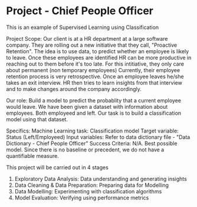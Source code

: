 # Project - Chief People Officer

This is an example of Supervised Learning using Classification

Project Scope:
Our client is at a HR department at a large software company. They are rolling out a new initiative that they call, "Proactive Retention". The idea is to use data, to predict whether an employee is likely to leave. Once these employees are identified HR can be more productive in reaching out to them before it's too late. For this intitiative, they only care about permanent (non temporary employees)
Currently, their employee retention process is very retrospective. Once an employee leaves he/she takes an exit interview. HR then tries to learn insights from that interview and to make changes around the company accordingly.


Our role: Build a model to predict the probablity that a current employee would leave. We have been given a dataset with information about employees. Both employeed and left. Our task is to build a classification model using that dataset.


Specifics:
Machine Learning task: Classification model
Target variable: Status (Left/Employeed)
Input variables: Refer to data dictionary file - "Data Dictionary - Chief People Officer"
Success Criteria: N/A. Best possible model. Since there is no baseline or precedent, we do not have a quantifiable measure.


This project will be carried out in 4 stages
1. Exploratory Data Analysis: Data understanding and generating insights
2. Data Cleaning & Data Preparation: Preparing data for Modelling
3. Data Modelling: Experimenting with classification algorithms
4. Model Evaluation: Verifying using performance metrics
